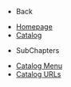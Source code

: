 - Back

* [Homepage](/)
* [Catalog](/adminhtml/UserGuide/Catalog/Index.md)


- SubChapters

* [Catalog Menu](/adminhtml/UserGuide/Catalog/Catalog_Menu/Index.md)
* [Catalog URLs](/adminhtml/UserGuide/Catalog/Catalog_Menu/01_Catalog_URLs.md)